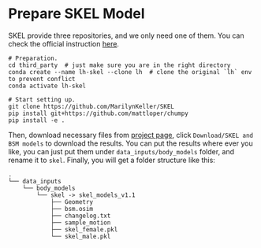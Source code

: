 # Prepare SKEL Model

SKEL provide three repositories, and we only need one of them. You can check the official instruction [here](https://github.com/MarilynKeller/SKEL?tab=readme-ov-file#installation).

```shell
# Preparation.
cd third_party  # just make sure you are in the right directory
conda create --name lh-skel --clone lh  # clone the original `lh` env to prevent conflict
conda activate lh-skel

# Start setting up.
git clone https://github.com/MarilynKeller/SKEL
pip install git+https://github.com/mattloper/chumpy
pip install -e .
```

Then, download necessary files from [project page](https://skel.is.tue.mpg.de/), click `Download/SKEL and BSM models` to download the results. You can put the results where ever you like, you can just put them under `data_inputs/body_models` folder, and rename it to `skel`. Finally, you will get a folder structure like this:

```shell
.
└── data_inputs
    └── body_models
        └── skel -> skel_models_v1.1
            ├── Geometry
            ├── bsm.osim
            ├── changelog.txt
            ├── sample_motion
            ├── skel_female.pkl
            └── skel_male.pkl
```